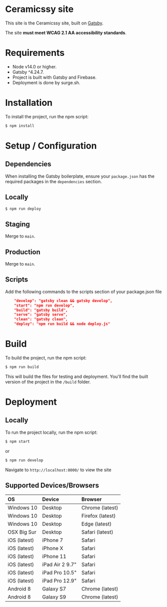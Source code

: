 # Ceramicssy site

This site is the Ceramicssy site, built on [Gatsby](https://www.gatsbyjs.com/).

The site **must meet WCAG 2.1 AA accessibility standards**.

# Requirements

- Node v14.0 or higher.
- Gatsby ^4.24.7.
- Project is built with Gatsby and Firebase.
- Deployment is done by surge.sh.

# Installation

To install the project, run the npm script:

```bash
$ npm install
```

# Setup / Configuration

## Dependencies

When installing the Gatsby boilerplate, ensure your `package.json` has the required packages in the `dependencies` section.

## Locally

```bash
$ npm run deploy
```

## Staging

Merge to `main`.

## Production

Merge to `main`.

## Scripts

Add the following commands to the scripts section of your package.json file

```json
    "develop": "gatsby clean && gatsby develop",
    "start": "npm run develop",
    "build": "gatsby build",
    "serve": "gatsby serve",
    "clean": "gatsby clean",
    "deploy": "npm run build && node deploy.js"
```

# Build

To build the project, run the npm script:

```bash
$ npm run build
```

This will build the files for testing and deployment. You'll find the built version of the project in the `/build` folder.

# Deployment

## Locally

To run the project locally, run the npm script:

```bash
$ npm start
```

or

```bash
$ npm run develop
```

Navigate to `http://localhost:8000/` to view the site

## Supported Devices/Browsers

| OS           | Device          | Browser          |
| :----------- | :-------------- | :--------------- |
| Windows 10   | Desktop         | Chrome (latest)  |
| Windows 10   | Desktop         | Firefox (latest) |
| Windows 10   | Desktop         | Edge (latest)    |
| OSX Big Sur  | Desktop         | Safari (latest)  |
| iOS (latest) | iPhone 7        | Safari           |
| iOS (latest) | iPhone X        | Safari           |
| iOS (latest) | iPhone 11       | Safari           |
| iOS (latest) | iPad Air 2 9.7" | Safari           |
| iOS (latest) | iPad Pro 10.5"  | Safari           |
| iOS (latest) | iPad Pro 12.9"  | Safari           |
| Android 8    | Galaxy S7       | Chrome (latest)  |
| Android 8    | Galaxy S9       | Chrome (latest)  |
